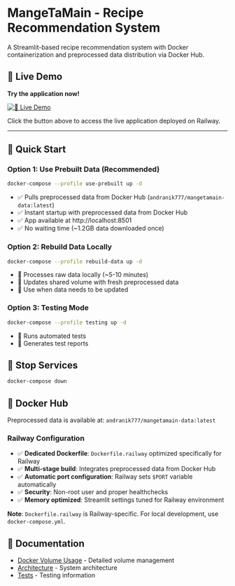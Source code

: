 # MangeTaMain - Recipe Recommendation System

A Streamlit-based recipe recommendation system with Docker containerization and preprocessed data distribution via Docker Hub.

## 🌟 Live Demo

**Try the application now!**

[![🚀 Live Demo](https://img.shields.io/badge/🚀%20Live%20Demo-Try%20Now-brightgreen?style=for-the-badge)](https://mangetamain-production.up.railway.app/)

Click the button above to access the live application deployed on Railway.

---

## 🚀 Quick Start

### Option 1: Use Prebuilt Data (Recommended)
```bash
docker-compose --profile use-prebuilt up -d
```
- ✅ Pulls preprocessed data from Docker Hub (`andranik777/mangetamain-data:latest`)
- ✅ Instant startup with preprocessed data from Docker Hub
- ✅ App available at http://localhost:8501
- ✅ No waiting time (~1.2GB data downloaded once)

### Option 2: Rebuild Data Locally
```bash
docker-compose --profile rebuild-data up -d
```
- 🔄 Processes raw data locally (~5-10 minutes)
- 🔄 Updates shared volume with fresh preprocessed data
- 🔄 Use when data needs to be updated

### Option 3: Testing Mode
```bash
docker-compose --profile testing up -d
```
- 🧪 Runs automated tests
- 🧪 Generates test reports

## 🛑 Stop Services
```bash
docker-compose down
```


## 🐳 Docker Hub
Preprocessed data is available at: `andranik777/mangetamain-data:latest`


### Railway Configuration
- ✅ **Dedicated Dockerfile**: `Dockerfile.railway` optimized specifically for Railway
- ✅ **Multi-stage build**: Integrates preprocessed data from Docker Hub
- ✅ **Automatic port configuration**: Railway sets `$PORT` variable automatically
- ✅ **Security**: Non-root user and proper healthchecks
- ✅ **Memory optimized**: Streamlit settings tuned for Railway environment

**Note**: `Dockerfile.railway` is Railway-specific. For local development, use `docker-compose.yml`.

## 📖 Documentation
- [Docker Volume Usage](docs/DOCKER_VOLUME_USAGE.md) - Detailed volume management
- [Architecture](docs/ARCHITECTURE.md) - System architecture
- [Tests](docs/TESTS_README.md) - Testing information
